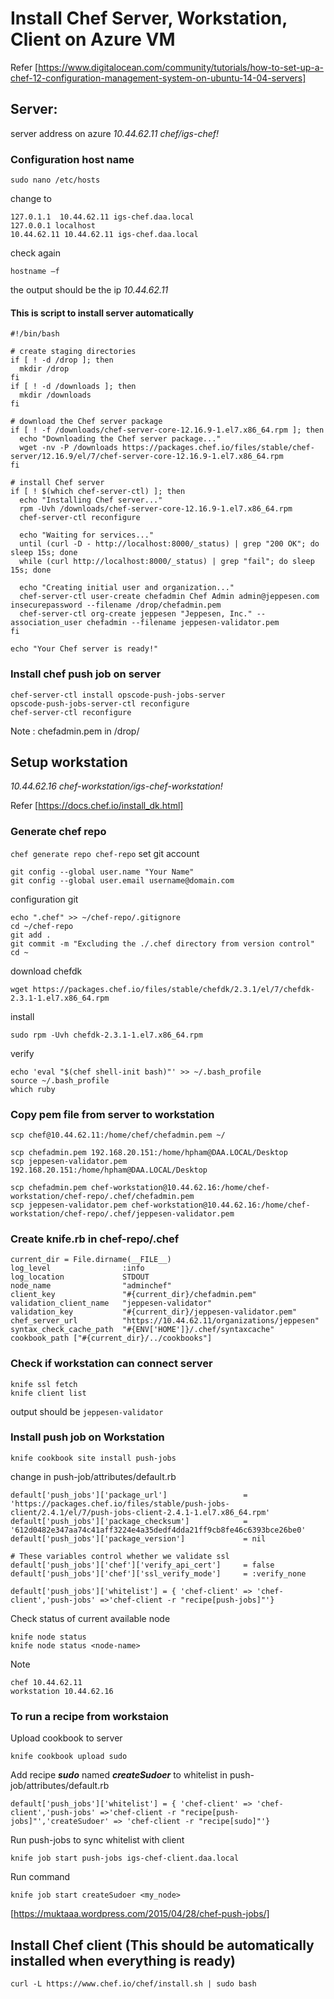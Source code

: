 # Install Chef Server, Workstation, Client on Azure VM
Refer [https://www.digitalocean.com/community/tutorials/how-to-set-up-a-chef-12-configuration-management-system-on-ubuntu-14-04-servers]

## Server: 
server address on azure 
_10.44.62.11 chef/igs-chef!_


### Configuration  host name
```sudo nano /etc/hosts```

change to
```
127.0.1.1  10.44.62.11 igs-chef.daa.local
127.0.0.1 localhost
10.44.62.11 10.44.62.11 igs-chef.daa.local
```
check again

```hostname –f```

the output should be the ip _10.44.62.11_

#### This is script to install server automatically 

```
#!/bin/bash

# create staging directories
if [ ! -d /drop ]; then
  mkdir /drop
fi
if [ ! -d /downloads ]; then
  mkdir /downloads
fi

# download the Chef server package
if [ ! -f /downloads/chef-server-core-12.16.9-1.el7.x86_64.rpm ]; then
  echo "Downloading the Chef server package..."
  wget -nv -P /downloads https://packages.chef.io/files/stable/chef-server/12.16.9/el/7/chef-server-core-12.16.9-1.el7.x86_64.rpm
fi

# install Chef server
if [ ! $(which chef-server-ctl) ]; then
  echo "Installing Chef server..."
  rpm -Uvh /downloads/chef-server-core-12.16.9-1.el7.x86_64.rpm
  chef-server-ctl reconfigure

  echo "Waiting for services..."
  until (curl -D - http://localhost:8000/_status) | grep "200 OK"; do sleep 15s; done
  while (curl http://localhost:8000/_status) | grep "fail"; do sleep 15s; done

  echo "Creating initial user and organization..."
  chef-server-ctl user-create chefadmin Chef Admin admin@jeppesen.com insecurepassword --filename /drop/chefadmin.pem
  chef-server-ctl org-create jeppesen "Jeppesen, Inc." --association_user chefadmin --filename jeppesen-validator.pem
fi

echo "Your Chef server is ready!"
```

### Install chef push job on server
```
chef-server-ctl install opscode-push-jobs-server
opscode-push-jobs-server-ctl reconfigure
chef-server-ctl reconfigure
```

Note : chefadmin.pem in /drop/

## Setup workstation 
_10.44.62.16 chef-workstation/igs-chef-workstation!_

Refer [https://docs.chef.io/install_dk.html]

### Generate chef repo
```chef generate repo chef-repo```
set git account
```
git config --global user.name "Your Name"
git config --global user.email username@domain.com
```
configuration git
```
echo ".chef" >> ~/chef-repo/.gitignore
cd ~/chef-repo
git add .
git commit -m "Excluding the ./.chef directory from version control"
cd ~
```
download chefdk

```wget https://packages.chef.io/files/stable/chefdk/2.3.1/el/7/chefdk-2.3.1-1.el7.x86_64.rpm```

install

```sudo rpm -Uvh chefdk-2.3.1-1.el7.x86_64.rpm```

verify

```chef verify
echo 'eval "$(chef shell-init bash)"' >> ~/.bash_profile
source ~/.bash_profile
which ruby
```

### Copy pem file from server to workstation

```scp chef@10.44.62.11:/home/chef/jeppesen-validator.pem ~/
scp chef@10.44.62.11:/home/chef/chefadmin.pem ~/

scp chefadmin.pem 192.168.20.151:/home/hpham@DAA.LOCAL/Desktop
scp jeppesen-validator.pem 192.168.20.151:/home/hpham@DAA.LOCAL/Desktop

scp chefadmin.pem chef-workstation@10.44.62.16:/home/chef-workstation/chef-repo/.chef/chefadmin.pem
scp jeppesen-validator.pem chef-workstation@10.44.62.16:/home/chef-workstation/chef-repo/.chef/jeppesen-validator.pem
```


### Create knife.rb in chef-repo/.chef
```
current_dir = File.dirname(__FILE__)
log_level                :info
log_location             STDOUT
node_name                "adminchef"
client_key               "#{current_dir}/chefadmin.pem"
validation_client_name   "jeppesen-validator"
validation_key           "#{current_dir}/jeppesen-validator.pem"
chef_server_url          "https://10.44.62.11/organizations/jeppesen"
syntax_check_cache_path  "#{ENV['HOME']}/.chef/syntaxcache"
cookbook_path ["#{current_dir}/../cookbooks"]
```

### Check if workstation can connect server
```cd ~/chef-repo
knife ssl fetch
knife client list
```

output should be ```jeppesen-validator```

### Install push job on Workstation
```chef gem install knife-push
knife cookbook site install push-jobs
```

change in push-job/attributes/default.rb
```
default['push_jobs']['package_url']                 = 'https://packages.chef.io/files/stable/push-jobs-client/2.4.1/el/7/push-jobs-client-2.4.1-1.el7.x86_64.rpm'
default['push_jobs']['package_checksum']            = '612d0482e347aa74c41aff3224e4a35dedf4dda21ff9cb8fe46c6393bce26be0'
default['push_jobs']['package_version']             = nil

# These variables control whether we validate ssl
default['push_jobs']['chef']['verify_api_cert']     = false
default['push_jobs']['chef']['ssl_verify_mode']     = :verify_none

default['push_jobs']['whitelist'] = { 'chef-client' => 'chef-client','push-jobs' =>'chef-client -r "recipe[push-jobs]"'}
```

Check status of current available node 
```
knife node status
knife node status <node-name>
```

Note
```jmeter 10.44.62.15
chef 10.44.62.11
workstation 10.44.62.16
```

### To run a recipe from workstaion 
Upload cookbook to server

```knife cookbook upload sudo```


Add recipe ***sudo*** named ***createSudoer*** to whitelist in push-job/attributes/default.rb

```default['push_jobs']['whitelist'] = { 'chef-client' => 'chef-client','push-jobs' =>'chef-client -r "recipe[push-jobs]"','createSudoer' => 'chef-client -r "recipe[sudo]"'}```


Run push-jobs to sync whitelist with client

```knife job start push-jobs igs-chef-client.daa.local ```
          
Run command

```knife job start createSudoer <my_node>```

          
[https://muktaaa.wordpress.com/2015/04/28/chef-push-jobs/]


## Install Chef client (This should be automatically installed when everything is ready)
```curl -L https://www.chef.io/chef/install.sh | sudo bash```

